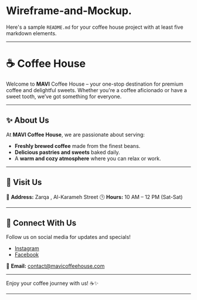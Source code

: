 # Wireframe-and-Mockup.
Here's a sample `README.md` for your coffee house project with at least five markdown elements.

---

# ☕ Coffee House

Welcome to **MAVI** Coffee House – your one-stop destination for premium coffee and delightful sweets. Whether you're a coffee aficionado or have a sweet tooth, we’ve got something for everyone.

---

## ✨ About Us

At **MAVI Coffee House**, we are passionate about serving:

- **Freshly brewed coffee** made from the finest beans.
- **Delicious pastries and sweets** baked daily.
- A **warm and cozy atmosphere** where you can relax or work.

---


## 📍 Visit Us

📌 **Address:** Zarqa , Al-Karameh Street 
🕒 **Hours:** 10 AM – 12 PM (Sat-Sat)  

---

## 💬 Connect With Us

Follow us on social media for updates and specials!

- [Instagram](https://instagram.com/MAVICoffeeHouse)  
- [Facebook](https://facebook.com/MAVICoffeeHouse)  

📧 **Email:** contact@mavicoffeehouse.com

---

Enjoy your coffee journey with us! ☕✨

---
